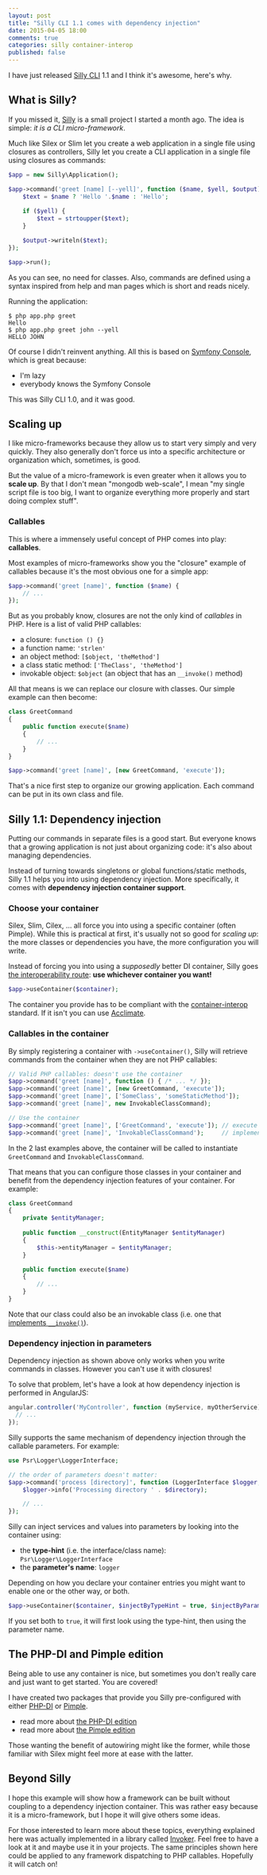 ```yaml
---
layout: post
title: "Silly CLI 1.1 comes with dependency injection"
date: 2015-04-05 18:00
comments: true
categories: silly container-interop
published: false
---
```


I have just released [Silly CLI](http://mnapoli.fr/silly/) 1.1 and I think it's awesome, here's why.

## What is Silly?

If you missed it, [Silly](http://mnapoli.fr/silly/) is a small project I started a month ago. The idea is simple: *it is a CLI micro-framework*.

Much like Silex or Slim let you create a web application in a single file using closures as controllers, Silly let you create a CLI application in a single file using closures as commands:

```php
$app = new Silly\Application();

$app->command('greet [name] [--yell]', function ($name, $yell, $output) {
    $text = $name ? 'Hello '.$name : 'Hello';
    
    if ($yell) {
        $text = strtoupper($text);
    }

    $output->writeln($text);
});

$app->run();
```

<!-- more -->

As you can see, no need for classes. Also, commands are defined using a syntax inspired from help and man pages which is short and reads nicely.

Running the application:

```
$ php app.php greet
Hello
$ php app.php greet john --yell
HELLO JOHN
```

Of course I didn't reinvent anything. All this is based on [Symfony Console](http://symfony.com/fr/doc/current/components/console/introduction.html), which is great because:

- I'm lazy
- everybody knows the Symfony Console

This was Silly CLI 1.0, and it was good.

## Scaling up

I like micro-frameworks because they allow us to start very simply and very quickly. They also generally don't force us into a specific architecture or organization which, sometimes, is good.

But the value of a micro-framework is even greater when it allows you to **scale up**. By that I don't mean "mongodb web-scale", I mean "my single script file is too big, I want to organize everything more properly and start doing complex stuff".

### Callables

This is where a immensely useful concept of PHP comes into play: **callables**.

Most examples of micro-frameworks show you the "closure" example of callables because it's the most obvious one for a simple app:

```php
$app->command('greet [name]', function ($name) {
    // ...
});
```

But as you probably know, closures are not the only kind of *callables* in PHP. Here is a list of valid PHP callables:

- a closure: `function () {}`
- a function name: `'strlen'`
- an object method: `[$object, 'theMethod']`
- a class static method: `['TheClass', 'theMethod']`
- invokable object: `$object` (an object that has an `__invoke()` method)

All that means is we can replace our closure with classes. Our simple example can then become:

```php
class GreetCommand
{
    public function execute($name)
    {
        // ...
    }
}

$app->command('greet [name]', [new GreetCommand, 'execute']);
```

That's a nice first step to organize our growing application. Each command can be put in its own class and file.

## Silly 1.1: Dependency injection

Putting our commands in separate files is a good start. But everyone knows that a growing application is not just about organizing code: it's also about managing dependencies.

Instead of turning towards singletons or global functions/static methods, Silly 1.1 helps you into using dependency injection. More specifically, it comes with **dependency injection container support**.

### Choose your container

Silex, Slim, Cilex, … all force you into using a specific container (often Pimple). While this is practical at first, it's usually not so good for *scaling up*: the more classes or dependencies you have, the more configuration you will write.

Instead of forcing you into using a *supposedly* better DI container, Silly goes [the interoperability route](https://github.com/container-interop/container-interop): **use whichever container you want!**

```php
$app->useContainer($container);
```

The container you provide has to be compliant with the [container-interop](https://github.com/container-interop/container-interop) standard. If it isn't you can use [Acclimate](https://github.com/jeremeamia/acclimate-container).

### Callables in the container

By simply registering a container with `->useContainer()`, Silly will retrieve commands from the container when they are not PHP callables:

```php
// Valid PHP callables: doesn't use the container
$app->command('greet [name]', function () { /* ... */ });
$app->command('greet [name]', [new GreetCommand, 'execute']);
$app->command('greet [name]', ['SomeClass', 'someStaticMethod']);
$app->command('greet [name]', new InvokableClassCommand);

// Use the container
$app->command('greet [name]', ['GreetCommand', 'execute']); // execute is not a static method
$app->command('greet [name]', 'InvokableClassCommand');     // implements __invoke()
```

In the 2 last examples above, the container will be called to instantiate `GreetCommand` and `InvokableClassCommand`.

That means that you can configure those classes in your container and benefit from the dependency injection features of your container. For example:

```php
class GreetCommand
{
    private $entityManager;
    
    public function __construct(EntityManager $entityManager)
    {
        $this->entityManager = $entityManager;
    }

    public function execute($name)
    {
        // ...
    }
}
```

Note that our class could also be an invokable class (i.e. one that [implements `__invoke()`](http://php.net/manual/en/language.oop5.magic.php#object.invoke)).

### Dependency injection in parameters

Dependency injection as shown above only works when you write commands in classes. However you can't use it with closures!

To solve that problem, let's have a look at how dependency injection is performed in AngularJS:

```js
angular.controller('MyController', function (myService, myOtherService) {
  // ...
});
```

Silly supports the same mechanism of dependency injection through the callable parameters. For example:

```php
use Psr\Logger\LoggerInterface;

// the order of parameters doesn't matter:
$app->command('process [directory]', function (LoggerInterface $logger, $directory) {
    $logger->info('Processing directory ' . $directory);

    // ...
});
```

Silly can inject services and values into parameters by looking into the container using:

- the **type-hint** (i.e. the interface/class name): `Psr\Logger\LoggerInterface`
- the **parameter's name**: `logger`

Depending on how you declare your container entries you might want to enable one or the other way, or both.

```php
$app->useContainer($container, $injectByTypeHint = true, $injectByParameterName = true);
```

If you set both to `true`, it will first look using the type-hint, then using the parameter name.

## The PHP-DI and Pimple edition

Being able to use any container is nice, but sometimes you don't really care and just want to get started. You are covered!

I have created two packages that provide you Silly pre-configured with either [PHP-DI](http://php-di.org) or [Pimple](http://pimple.sensiolabs.org/).

- read more about [the PHP-DI edition](http://mnapoli.fr/silly/docs/php-di.html)
- read more about [the Pimple edition](http://mnapoli.fr/silly/docs/pimple.html)

Those wanting the benefit of autowiring might like the former, while those familiar with Silex might feel more at ease with the latter.

## Beyond Silly

I hope this example will show how a framework can be built without coupling to a dependency injection container. This was rather easy because it is a micro-framework, but I hope it will give others some ideas.

For those interested to learn more about these topics, everything explained here was actually implemented in a library called [Invoker](https://github.com/mnapoli/Invoker). Feel free to have a look at it and maybe use it in your projects. The same principles shown here could be applied to any framework dispatching to PHP callables. Hopefully it will catch on!
